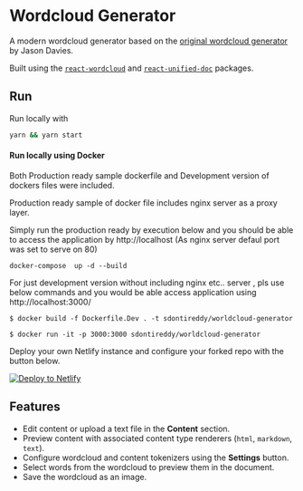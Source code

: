 # Wordcloud Generator

A modern wordcloud generator based on the [original wordcloud generator][original-wordcloud-generator] by Jason Davies.

Built using the [`react-wordcloud`][react-wordcloud] and [`react-unified-doc`][react-unified-doc] packages.

## Run

Run locally with
```sh
yarn && yarn start
```

#### Run locally using Docker

Both Production ready sample dockerfile and Development version of dockers files were included.

Production ready sample of docker file includes nginx server as a proxy layer.

Simply run the production ready by execution below and you should be able to access the application by http://localhost (As nginx server defaul port was set to serve on 80) 

```
docker-compose  up -d --build
```

For just development version without including nginx etc.. server , pls use below commands and you would be able access application using http://localhost:3000/

```
$ docker build -f Dockerfile.Dev . -t sdontireddy/worldcloud-generator

$ docker run -it -p 3000:3000 sdontireddy/worldcloud-generator
```

Deploy your own Netlify instance and configure your forked repo with the button below.

[![Deploy to Netlify](https://www.netlify.com/img/deploy/button.svg)](https://app.netlify.com/start/deploy?repository=https://github.com/chrisrzhou/wordcloud-generator)

## Features
* Edit content or upload a text file in the **Content** section.
* Preview content with associated content type renderers (`html`, `markdown`, `text`).
* Configure wordcloud and content tokenizers using the **Settings** button.
* Select words from the wordcloud to preview them in the document.
* Save the wordcloud as an image.

<!-- Links -->
[original-wordcloud-generator]: https://www.jasondavies.com/wordcloud/
[react-unified-doc]: https://github.com/chrisrzhou/unified-doc/tree/master/packages/react-unified-doc
[react-wordcloud]: https://github.com/chrisrzhou/react-wordcloud

